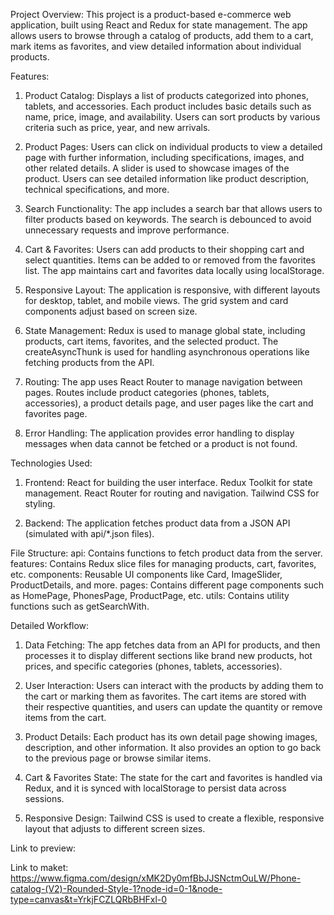 Project Overview:
This project is a product-based e-commerce web application, built using React and Redux for state management. The app allows users to browse through a catalog of products, add them to a cart, mark items as favorites, and view detailed information about individual products.

Features:
1. Product Catalog:
    Displays a list of products categorized into phones, tablets, and accessories.
    Each product includes basic details such as name, price, image, and availability.
    Users can sort products by various criteria such as price, year, and new arrivals.
  
2. Product Pages:
    Users can click on individual products to view a detailed page with further information, including specifications, images, and other related details.
    A slider is used to showcase images of the product.
    Users can see detailed information like product description, technical specifications, and more.

3. Search Functionality:
  The app includes a search bar that allows users to filter products based on keywords.
  The search is debounced to avoid unnecessary requests and improve performance.

4. Cart & Favorites:
  Users can add products to their shopping cart and select quantities.
  Items can be added to or removed from the favorites list.
  The app maintains cart and favorites data locally using localStorage.

5. Responsive Layout:
  The application is responsive, with different layouts for desktop, tablet, and mobile views. The grid system and card components adjust based on screen size.

6. State Management:
  Redux is used to manage global state, including products, cart items, favorites, and the selected product.
  The createAsyncThunk is used for handling asynchronous operations like fetching products from the API.

7. Routing:
  The app uses React Router to manage navigation between pages.
  Routes include product categories (phones, tablets, accessories), a product details page, and user pages like the cart and favorites page.

8. Error Handling:
  The application provides error handling to display messages when data cannot be fetched or a product is not found.


Technologies Used:
1. Frontend:
  React for building the user interface.
  Redux Toolkit for state management.
  React Router for routing and navigation.
  Tailwind CSS for styling.

2. Backend:
  The application fetches product data from a JSON API (simulated with api/*.json files).


File Structure:
  api: Contains functions to fetch product data from the server.
  features: Contains Redux slice files for managing products, cart, favorites, etc.
  components: Reusable UI components like Card, ImageSlider, ProductDetails, and more.
  pages: Contains different page components such as HomePage, PhonesPage, ProductPage, etc.
  utils: Contains utility functions such as getSearchWith.


Detailed Workflow:
1. Data Fetching:
    The app fetches data from an API for products, and then processes it to display different sections like brand new products, hot prices, and specific categories (phones, tablets, accessories).

2. User Interaction:
    Users can interact with the products by adding them to the cart or marking them as favorites.
    The cart items are stored with their respective quantities, and users can update the quantity or remove items from the cart.

3. Product Details:
    Each product has its own detail page showing images, description, and other information. It also provides an option to go back to the previous page or browse similar items.

4. Cart & Favorites State:
    The state for the cart and favorites is handled via Redux, and it is synced with localStorage to persist data across sessions.

5. Responsive Design:
    Tailwind CSS is used to create a flexible, responsive layout that adjusts to different screen sizes.


Link to preview: 

Link to maket: https://www.figma.com/design/xMK2Dy0mfBbJJSNctmOuLW/Phone-catalog-(V2)-Rounded-Style-1?node-id=0-1&node-type=canvas&t=YrkjFCZLQRbBHFxl-0
